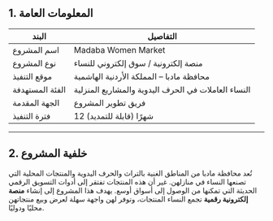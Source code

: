 ## 1. المعلومات العامة

| البند | التفاصيل |
| --- | --- |
| اسم المشروع | Madaba Women Market |
| نوع المشروع | منصة إلكترونية / سوق إلكتروني للنساء |
| موقع التنفيذ | محافظة مادبا – المملكة الأردنية الهاشمية |
| الفئة المستهدفة | النساء العاملات في الحرف اليدوية والمشاريع المنزلية |
| الجهة المقدمة | فريق تطوير المشروع |
| فترة التنفيذ | 12 شهرًا (قابلة للتمديد) |

---

## 2. خلفية المشروع

تُعد محافظة مادبا من المناطق الغنية بالتراث والحرف اليدوية والمنتجات المحلية التي تصنعها النساء في منازلهن. غير أن هذه المنتجات تفتقر إلى أدوات التسويق الرقمي الحديثة التي تمكنها من الوصول إلى أسواق أوسع.
يهدف هذا المشروع إلى إنشاء **منصة إلكترونية رقمية** تجمع النساء المنتجات، وتوفر لهن واجهة سهلة لعرض وبيع منتجاتهن محليًا ودوليًا.
